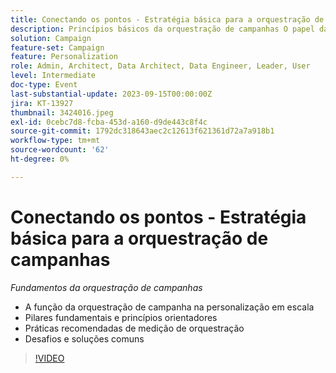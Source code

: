 ```yaml
---
title: Conectando os pontos - Estratégia básica para a orquestração de campanhas
description: Princípios básicos da orquestração de campanhas O papel da orquestração de campanhas dentro da personalização @ Scale Pilares básicos e princípios orientadores Medição da orquestração Práticas recomendadas Desafios e soluções comuns
solution: Campaign
feature-set: Campaign
feature: Personalization
role: Admin, Architect, Data Architect, Data Engineer, Leader, User
level: Intermediate
doc-type: Event
last-substantial-update: 2023-09-15T00:00:00Z
jira: KT-13927
thumbnail: 3424016.jpeg
exl-id: 0cebc7d8-fcba-453d-a160-d9de443c8f4c
source-git-commit: 1792dc318643aec2c12613f621361d72a7a918b1
workflow-type: tm+mt
source-wordcount: '62'
ht-degree: 0%

---
```


# Conectando os pontos - Estratégia básica para a orquestração de campanhas

*Fundamentos da orquestração de campanhas*

* A função da orquestração de campanha na personalização em escala
* Pilares fundamentais e princípios orientadores
* Práticas recomendadas de medição de orquestração
* Desafios e soluções comuns

>[!VIDEO](https://video.tv.adobe.com/v/3424016/?learn=on)
